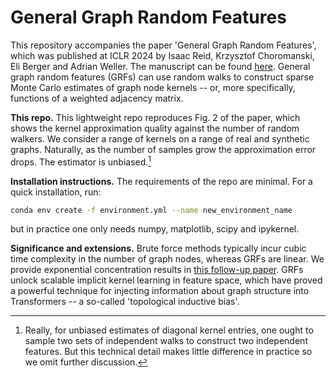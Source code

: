 # General Graph Random Features

This repository accompanies the paper 'General Graph Random Features', which was published at ICLR 2024 by Isaac Reid, Krzysztof Choromanski, Eli Berger and Adrian Weller. The manuscript can be found [here](https://arxiv.org/abs/2310.04859). 
General graph random features (GRFs) can use random walks to construct sparse Monte Carlo estimates of graph node kernels -- or, more specifically, functions of a weighted adjacency matrix.

**This repo.** 
This lightweight repo reproduces Fig. 2 of the paper, which shows the kernel approximation quality against the number of random walkers.
We consider a range of kernels on a range of real and synthetic graphs. Naturally, as the number of samples grow the approximation error drops. The estimator is unbiased.[^1]

**Installation instructions.** 
The requirements of the repo are minimal.
For a quick installation, run:

```bash
conda env create -f environment.yml --name new_environment_name
```
but in practice one only needs numpy, matplotlib, scipy and ipykernel.

**Significance and extensions.**
Brute force methods typically incur cubic time complexity in the number of graph nodes, whereas GRFs are linear. 
We provide exponential concentration results in [this follow-up paper](https://arxiv.org/abs/2410.03462).
GRFs unlock scalable implicit kernel learning in feature space, which have proved a powerful technique for injecting information about graph structure into Transformers -- a so-called 'topological inductive bias'.

[^1]: Really, for unbiased estimates of diagonal kernel entries, one ought to sample two sets of independent walks to construct two independent features.
But this technical detail makes little difference in practice so we omit further discussion.

